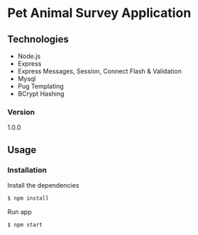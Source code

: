 # Pet Animal Survey Application


## Technologies
* Node.js
* Express
* Express Messages, Session, Connect Flash & Validation
* Mysql
* Pug Templating
* BCrypt Hashing

### Version
1.0.0

## Usage


### Installation

Install the dependencies

```sh
$ npm install
```
Run app

```sh
$ npm start
```

